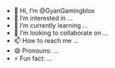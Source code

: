 - 👋 Hi, I’m @GyanGamingblox
- 👀 I’m interested in ...
- 🌱 I’m currently learning ...
- 💞️ I’m looking to collaborate on ...
- 📫 How to reach me ...
- 😄 Pronouns: ...
- ⚡ Fun fact: ...

<!---
GyanGamingblox/GyanGamingblox is a ✨ special ✨ repository because its `README.md` (this file) appears on your GitHub profile.
You can click the Preview link to take a look at your changes.
--->
